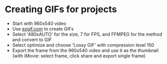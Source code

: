 # Creating GIFs for projects

- Start with 960x540 video
- Use [ezgif.com](https://ezgif.com/) to create GIFs
- Select '480xAUTO' for the size, 7 for FPS, and FFMPEG for the method and convert to GIF
- Select optimize and choose 'Lossy GIF' with compression level 150
- Export the frame from the 960x540 video and use it as the thumbnail (with iMovie: select frame, click share and export single frame)